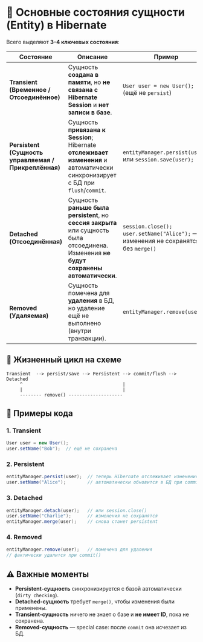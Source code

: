 # 🧩 Основные состояния сущности (Entity) в Hibernate
Всего выделяют **3–4 ключевых состояния**:

|Состояние|Описание|Пример|
|---|---|---|
|**Transient (Временное / Отсоединённое)**|Сущность **создана в памяти**, но **не связана с Hibernate Session** и **нет записи в базе**.|`User user = new User();` (ещё не `persist`)|
|**Persistent (Сущность управляемая / Прикреплённая)**|Сущность **привязана к Session**; Hibernate **отслеживает изменения** и автоматически синхронизирует с БД при `flush`/`commit`.|`entityManager.persist(user);` или `session.save(user);`|
|**Detached (Отсоединённая)**|Сущность **раньше была persistent**, но **сессия закрыта** или сущность была отсоединена. Изменения **не будут сохранены автоматически**.|`session.close(); user.setName("Alice");` — изменения не сохранятся без `merge()`|
|**Removed (Удаляемая)**|Сущность помечена для **удаления** в БД, но удаление ещё не выполнено (внутри транзакции).|`entityManager.remove(user);`|
## 📘 Жизненный цикл на схеме

```
Transient  --> persist/save --> Persistent --> commit/flush --> Detached
     ^                                     |
     |                                     |
     -------- remove() --------------------
```
## 🔹 Примеры кода
### 1. Transient
```java
User user = new User();
user.setName("Bob");  // ещё не сохранена
```
### 2. Persistent
```java
entityManager.persist(user);  // теперь Hibernate отслеживает изменения
user.setName("Alice");        // автоматически обновится в БД при commit
```
### 3. Detached
```java
entityManager.detach(user);   // или session.close()
user.setName("Charlie");      // изменения не сохранятся
entityManager.merge(user);    // снова станет persistent
```
### 4. Removed
```java
entityManager.remove(user);   // помечена для удаления
// фактически удалится при commit()
```
## ⚠️ Важные моменты
- **Persistent-сущность** синхронизируется с базой автоматически (`dirty checking`).
- **Detached-сущность** требует `merge()`, чтобы изменения были применены.
- **Transient-сущность** ничего не знает о базе и **не имеет ID**, пока не сохранена.
- **Removed-сущность** — special case: после `commit` она исчезает из БД.